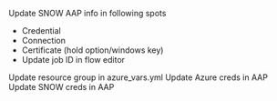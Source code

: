 Update SNOW AAP info in following spots
- Credential
- Connection
- Certificate (hold option/windows key)
- Update job ID in flow editor 


Update resource group in azure_vars.yml
Update Azure creds in AAP
Update SNOW creds in AAP
